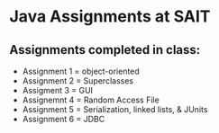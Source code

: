 # Java Assignments at SAIT
## Assignments completed in class:
- Assignment 1 = object-oriented
- Assignment 2 = Superclasses
- Assigment 3 = GUI
- Assignemnt 4 = Random Access File
- Assignment 5 = Serialization, linked lists, & JUnits
- Assignment 6 = JDBC